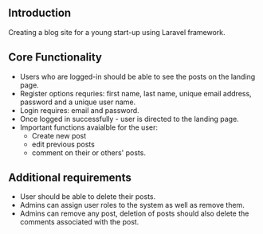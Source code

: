 ## Introduction
Creating a blog site for a young start-up using Laravel framework. 

## Core Functionality
- Users who are logged-in should be able to see the posts on the landing page. 
- Register options requries: first name, last name, unique email address, password and a unique user name. 
- Login requires: email and password. 
- Once logged in successfully - user is directed to the landing page. 
- Important functions avaialble for the user: 
    - Create new post
    - edit previous posts
    - comment on their or others' posts. 

## Additional requirements
- User should be able to delete their posts. 
- Admins can assign user roles to the system as well as remove them.
- Admins can remove any post, deletion of posts should also delete the comments associated with the post.

